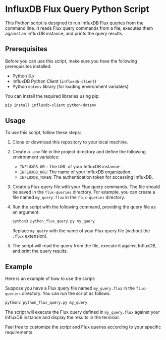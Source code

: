 # InfluxDB Flux Query Python Script

This Python script is designed to run InfluxDB Flux queries from the command line. It reads Flux query commands from a file, executes them against an InfluxDB instance, and prints the query results.

## Prerequisites

Before you can use this script, make sure you have the following prerequisites installed:

- Python 3.x
- InfluxDB Python Client (`influxdb-client`)
- Python `dotenv` library (for loading environment variables)

You can install the required libraries using pip:

```bash
pip install influxdb-client python-dotenv
```

## Usage

To use this script, follow these steps:

1. Clone or download this repository to your local machine.

2. Create a `.env` file in the project directory and define the following environment variables:

   - `INFLUXDB_URL`: The URL of your InfluxDB instance.
   - `INFLUXDB_ORG`: The name of your InfluxDB organization.
   - `INFLUXDB_TOKEN`: The authentication token for accessing InfluxDB.

3. Create a Flux query file with your Flux query commands. The file should be saved in the `flux-queries` directory. For example, you can create a file named `my_query.flux` in the `flux-queries` directory.

4. Run the script with the following command, providing the query file as an argument:

   ```bash
   python3 python_flux_query.py my_query
   ```

   Replace `my_query` with the name of your Flux query file (without the `.flux` extension).

5. The script will read the query from the file, execute it against InfluxDB, and print the query results.

## Example

Here is an example of how to use the script:

Suppose you have a Flux query file named `my_query.flux` in the `flux-queries` directory. You can run the script as follows:

```bash
python3 python_flux_query.py my_query
```

The script will execute the Flux query defined in `my_query.flux` against your InfluxDB instance and display the results in the terminal.

Feel free to customize the script and Flux queries according to your specific requirements.

